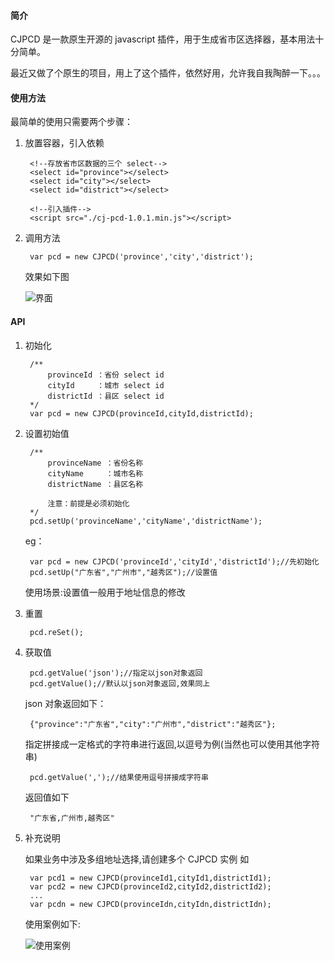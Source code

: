 #### 简介
	
CJPCD 是一款原生开源的 javascript 插件，用于生成省市区选择器，基本用法十分简单。

最近又做了个原生的项目，用上了这个插件，依然好用，允许我自我陶醉一下。。。

#### 使用方法

最简单的使用只需要两个步骤：

1. 放置容器，引入依赖

		<!--存放省市区数据的三个 select-->
		<select id="province"></select>
		<select id="city"></select>
		<select id="district"></select>
		
		<!--引入插件-->
		<script src="./cj-pcd-1.0.1.min.js"></script>

2. 调用方法

 		var pcd = new CJPCD('province','city','district');

     效果如下图

	![界面](https://www.casontan.com/storage/editormd_imgs/6BCxaHFWHOkrR0MIHMBgCLh4zEV7VfmTxVENlkF3.png)

#### API

1. 初始化
	
		/**
			provinceId ：省份 select id
			cityId     ：城市 select id
			districtId ：县区 select id
		*/
   		var pcd = new CJPCD(provinceId,cityId,districtId);

2. 设置初始值
		
		/**
			provinceName ：省份名称
			cityName     ：城市名称
			districtName ：县区名称
		
			注意：前提是必须初始化
		*/
		pcd.setUp('provinceName','cityName','districtName');

	eg：

		var pcd = new CJPCD('provinceId','cityId','districtId');//先初始化
		pcd.setUp("广东省","广州市","越秀区");//设置值	

	使用场景:设置值一般用于地址信息的修改

3. 重置

		pcd.reSet();

4. 获取值
   
		pcd.getValue('json');//指定以json对象返回
		pcd.getValue();//默认以json对象返回,效果同上

	 json 对象返回如下：
	
		{"province":"广东省","city":"广州市","district":"越秀区"};

	指定拼接成一定格式的字符串进行返回,以逗号为例(当然也可以使用其他字符串)
	
		pcd.getValue(',');//结果使用逗号拼接成字符串

	返回值如下
		
		"广东省,广州市,越秀区"
5. 补充说明

	如果业务中涉及多组地址选择,请创建多个 CJPCD 实例 如
	
		var pcd1 = new CJPCD(provinceId1,cityId1,districtId1);
		var pcd2 = new CJPCD(provinceId2,cityId2,districtId2);
		...
		var pcdn = new CJPCD(provinceIdn,cityIdn,districtIdn);
	
	
	使用案例如下:
	
	![使用案例](https://www.casontan.com/storage/editormd_imgs/0OpiqeL47ZzupQj40js9uam6NK5lgrQ7h9sCKIeh.gif)
